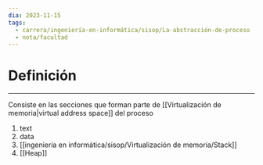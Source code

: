 ```yaml
---
dia: 2023-11-15
tags:
  - carrera/ingeniería-en-informática/sisop/La-abstracción-de-proceso
  - nota/facultad
---
```

# Definición
---
Consiste en las secciones que forman parte de [[Virtualización de memoria|virtual address space]] del proceso
1. text
2. data
3. [[ingeniería en informática/sisop/Virtualización de memoria/Stack]]
4. [[Heap]]